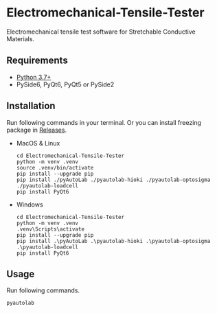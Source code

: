 # Electromechanical-Tensile-Tester

Electromechanical tensile test software for Stretchable Conductive Materials.

## Requirements

- [Python 3.7+](https://www.python.org/downloads/)
- PySide6, PyQt6, PyQt5 or PySide2

## Installation

Run following commands in your terminal. Or you can install freezing package in [Releases](https://github.com/5yutan5/Lab_tools/releases).

- MacOS & Linux

    ```Terminal
    cd Electromechanical-Tensile-Tester
    python -m venv .venv
    source .venv/bin/activate
    pip install --upgrade pip
    pip install ./pyAutoLab ./pyautolab-hioki ./pyautolab-optosigma ./pyautolab-loadcell
    pip install PyQt6
    ```

- Windows

    ```Terminal
    cd Electromechanical-Tensile-Tester
    python -m venv .venv
    .venv\Scripts\activate
    pip install --upgrade pip
    pip install .\pyAutoLab .\pyautolab-hioki .\pyautolab-optosigma .\pyautolab-loadcell
    pip install PyQt6
    ```

## Usage

Run following commands.

```Terminal
pyautolab
```
